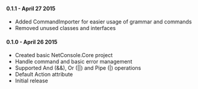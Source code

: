 #### 0.1.1 - April 27 2015
* Added CommandImporter for easier usage of grammar and commands
* Removed unused classes and interfaces

#### 0.1.0 - April 26 2015
* Created basic NetConsole.Core project
* Handle command and basic error management
* Supported And (&&), Or (||) and Pipe (|) operations
* Default Action attribute
* Initial release
